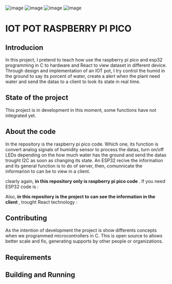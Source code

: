 ![image](https://img.shields.io/badge/Visual_Studio_Code-0078D4?style=for-the-badge&logo=visual%20studio%20code&logoColor=white)
![image](https://img.shields.io/badge/C-00599C?style=for-the-badge&logo=c&logoColor=white)
![image](https://img.shields.io/badge/Raspberry%20Pi-A22846?style=for-the-badge&logo=Raspberry%20Pi&logoColor=white)
![image](https://img.shields.io/badge/GitHub-100000?style=for-the-badge&logo=github&logoColor=white)

# IOT POT RASPBERRY PI PICO

## Introducion 

<p> In this project, I pretend to teach how use the raspberry pi pico and esp32 programming in C to hardware and React to view dataset in different device. Through design and implementation of an IOT pot, I try control the humid in the ground to say its porcent of water,  create a alert when the plant need water and send the datas to a client to look its state in real time. </p>

## State of the project

<p> This project is in development in this moment, some functions have not integrated yet. </p>



## About the code

<p> In the repository is the raspberry pi pico code. Which one, its function is convert analog signals of humidity sensor to process the datas, turn on/off LEDs depending on the how much water has the ground and send the datas trought I2C as soon as changing its state. An ESP32 recive the information and its general function is to do of  server, then, comunnicate the informarion to can be to view in a client. </p>

<p> clearly again, <b> in this repository only is raspberry pi pico code </b>. If you need ESP32 code is : </p>

<p> Also, <b> in this repository is the project to can see the information in the client </b>, trought React technology :</p>

## Contributing 

<p> As the intention of development the project is show differents concepts when we programmed microcontrollers in C. This is open source to allows  better scale and fix, generating supports by other people or organizations. </p>

## Requirements

## Building and Running